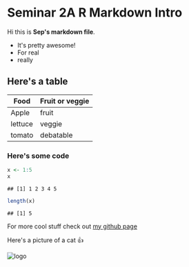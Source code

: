 Seminar 2A R Markdown Intro
================

Hi this is **Sep's markdown file**.

-   It's pretty awesome!
-   For real
-   really

Here's a table
--------------

| **Food** | **Fruit or veggie** |
|----------|---------------------|
| Apple    | fruit               |
| lettuce  | veggie              |
| tomato   | debatable           |

### Here's some code

``` r
x <- 1:5
x
```

    ## [1] 1 2 3 4 5

``` r
length(x)
```

    ## [1] 5

For more cool stuff check out [my github page](https://github.com/sepkamal)

Here's a picture of a cat :thumbsup:

![logo](https://www.petmd.com/sites/default/files/petmd-cat-happy-10.jpg)
